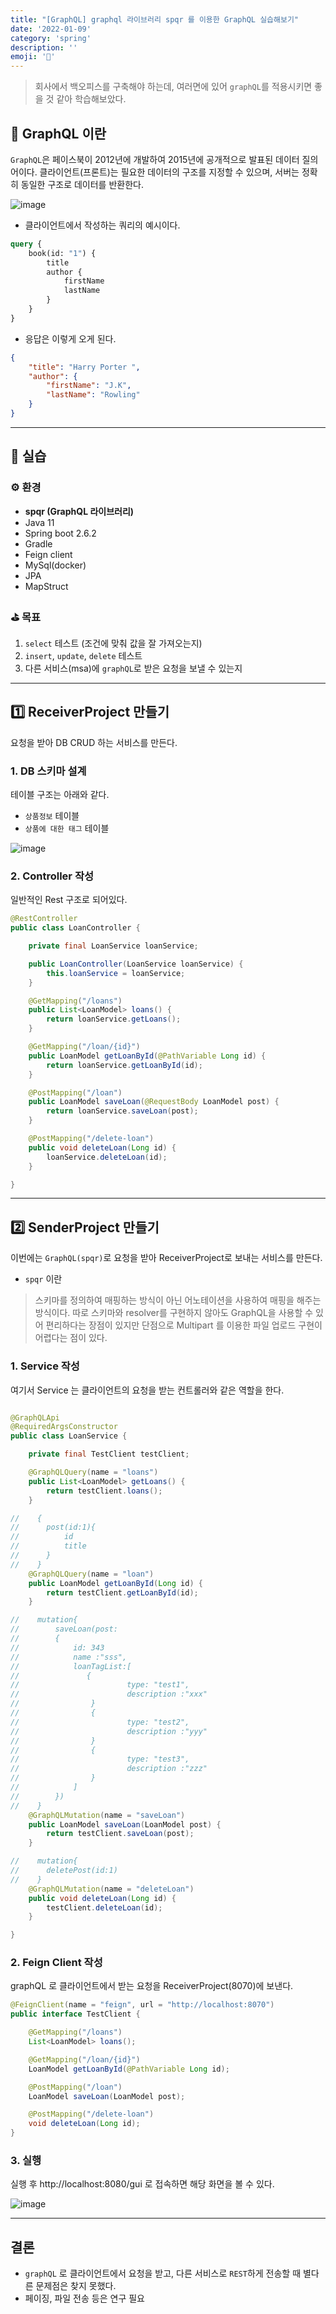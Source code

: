 ```yaml
---
title: "[GraphQL] graphql 라이브러리 spqr 를 이용한 GraphQL 실습해보기"
date: '2022-01-09'
category: 'spring'
description: ''
emoji: '🍇'
---
```


> 회사에서 백오피스를 구축해야 하는데, 여러면에 있어 `graphQL`를 적용시키면 좋을 것 같아 학습해보았다.


## 👾 GraphQL 이란

`GraphQL`은 페이스북이 2012년에 개발하여 2015년에 공개적으로 발표된 데이터 질의어이다.
클라이언트(프론트)는 필요한 데이터의 구조를 지정할 수 있으며, 서버는 정확히 동일한 구조로 데이터를 반환한다.

![image](https://user-images.githubusercontent.com/55419159/148671417-a7a7db95-e44c-4f9c-8723-4d5248bcdc67.png)


- 클라이언트에서 작성하는 쿼리의 예시이다.

```graphql
query {
    book(id: "1") {
        title
        author {
            firstName
            lastName
        }
    }
}
```

- 응답은 이렇게 오게 된다.

```json
{
	"title": "Harry Porter ",
	"author": {
		"firstName": "J.K",
		"lastName": "Rowling"
	}
}
```

---

## 📝 실습

### ⚙️ 환경

- **spqr (GraphQL 라이브러리)**
- Java 11
- Spring boot 2.6.2
- Gradle
- Feign client
- MySql(docker)
- JPA
- MapStruct

### ⛳ 목표

1. `select` 테스트 (조건에 맞춰 값을 잘 가져오는지)
2. `insert`, `update`, `delete` 테스트
3. 다른 서비스(msa)에 `graphQL`로 받은 요청을 보낼 수 있는지

---

## 1️⃣ ReceiverProject 만들기

요청을 받아 DB CRUD 하는 서비스를 만든다.

### 1. DB 스키마 설계

테이블 구조는 아래와 같다.
- `상품정보` 테이블
- `상품에 대한 태그` 테이블

![image](https://user-images.githubusercontent.com/55419159/148672128-7381359e-0117-4b9d-9d2d-51a2a5cbf7f0.png)

### 2. Controller 작성

일반적인 Rest 구조로 되어있다.

```java
@RestController
public class LoanController {

    private final LoanService loanService;

    public LoanController(LoanService loanService) {
        this.loanService = loanService;
    }

    @GetMapping("/loans")
    public List<LoanModel> loans() {
        return loanService.getLoans();
    }

    @GetMapping("/loan/{id}")
    public LoanModel getLoanById(@PathVariable Long id) {
        return loanService.getLoanById(id);
    }

    @PostMapping("/loan")
    public LoanModel saveLoan(@RequestBody LoanModel post) {
        return loanService.saveLoan(post);
    }

    @PostMapping("/delete-loan")
    public void deleteLoan(Long id) {
        loanService.deleteLoan(id);
    }

}
```

---

## 2️⃣ SenderProject 만들기

이번에는 `GraphQL(spqr)`로 요청을 받아 ReceiverProject로 보내는 서비스를 만든다.

- `spqr` 이란
> 스키마를 정의하여 매핑하는 방식이 아닌 어노테이션을 사용하여 매핑을 해주는 방식이다.
> 따로 스키마와 resolver를 구현하지 않아도 GraphQL을 사용할 수 있어 편리하다는 장점이 있지만
> 단점으로 Multipart 를 이용한 파일 업로드 구현이 어렵다는 점이 있다.

### 1. Service 작성

여기서 Service 는 클라이언트의 요청을 받는 컨트롤러와 같은 역할을 한다.

```java

@GraphQLApi
@RequiredArgsConstructor
public class LoanService {

    private final TestClient testClient;

    @GraphQLQuery(name = "loans")
    public List<LoanModel> getLoans() {
        return testClient.loans();
    }

//    {
//    	post(id:1){
//    		id
//    		title
//    	}
//    }
    @GraphQLQuery(name = "loan")
    public LoanModel getLoanById(Long id) {
        return testClient.getLoanById(id);
    }

//    mutation{
//        saveLoan(post:
//        {
//            id: 343
//            name :"sss",
//            loanTagList:[
//               {
//                        type: "test1",
//                        description :"xxx"
//                }
//                {
//                        type: "test2",
//                        description :"yyy"
//                }
//                {
//                        type: "test3",
//                        description :"zzz"
//                }
//            ]
//        })
//    }
    @GraphQLMutation(name = "saveLoan")
    public LoanModel saveLoan(LoanModel post) {
        return testClient.saveLoan(post);
    }

//    mutation{
//    	deletePost(id:1)
//    }
    @GraphQLMutation(name = "deleteLoan")
    public void deleteLoan(Long id) {
        testClient.deleteLoan(id);
    }

}
```

### 2. Feign Client 작성

graphQL 로 클라이언트에서 받는 요청을 ReceiverProject(8070)에 보낸다.

```java
@FeignClient(name = "feign", url = "http://localhost:8070")
public interface TestClient {

    @GetMapping("/loans")
    List<LoanModel> loans();

    @GetMapping("/loan/{id}")
    LoanModel getLoanById(@PathVariable Long id);

    @PostMapping("/loan")
    LoanModel saveLoan(LoanModel post);

    @PostMapping("/delete-loan")
    void deleteLoan(Long id);
}
```

### 3. 실행

실행 후
http://localhost:8080/gui
로 접속하면 해당 화면을 볼 수 있다.

![image](https://user-images.githubusercontent.com/55419159/148673364-6e083cc1-c385-4b4f-a970-761919e0054f.png)

---

## 결론

- `graphQL` 로 클라이언트에서 요청을 받고, 다른 서비스로 `REST`하게 전송할 때 별다른 문제점은 찾지 못했다.
- 페이징, 파일 전송 등은 연구 필요